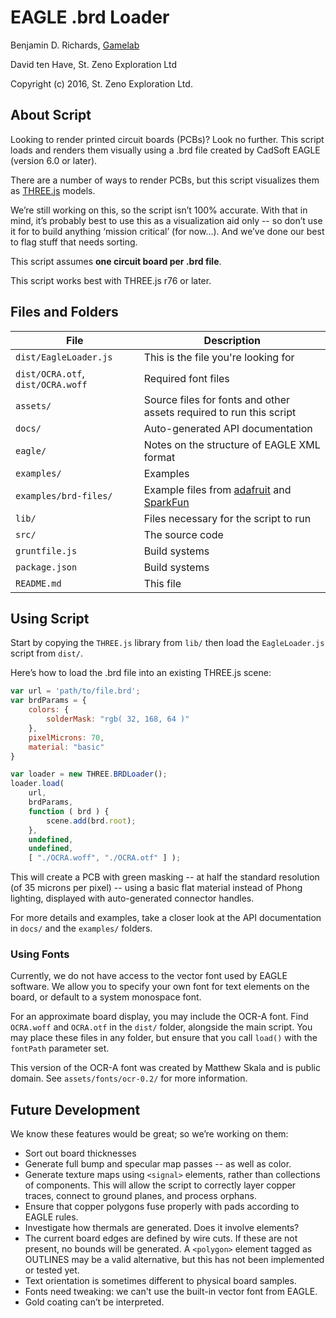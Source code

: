 # EAGLE .brd Loader

Benjamin D. Richards,
[Gamelab](http://gamefroot.com/)

David ten Have,
St. Zeno Exploration Ltd

Copyright (c) 2016, St. Zeno Exploration Ltd.

## About Script

Looking to render printed circuit boards (PCBs)? Look no further. This script loads and renders them visually using a .brd file created by CadSoft EAGLE (version 6.0 or later).

There are a number of ways to render PCBs, but this script visualizes them as [THREE.js](http://threejs.org/) models.

We’re still working on this, so the script isn’t 100% accurate. With that in mind, it’s probably best to use this as a visualization aid only -- so don’t use it for to build anything ‘mission critical’ (for now...). And we’ve done our best to flag stuff that needs sorting.

This script assumes **one circuit board per .brd file**.

This script works best with THREE.js r76 or later.

## Files and Folders

File| Description
----|------------
`dist/EagleLoader.js` | This is the file you're looking for
`dist/OCRA.otf`, `dist/OCRA.woff` | Required font files
`assets/` | Source files for fonts and other assets required to run this script
`docs/` | Auto-generated API documentation
`eagle/`| Notes on the structure of EAGLE XML format
`examples/`| Examples
`examples/brd-files/`| Example files from [adafruit](http://adafru.it) and [SparkFun](http://sparkfun.com)
`lib/`| Files necessary for the script to run
`src/`| The source code
`gruntfile.js`| Build systems
`package.json`| Build systems
`README.md`	| This file

## Using Script

Start by copying the `THREE.js` library from `lib/` then load the `EagleLoader.js` script from `dist/`.

Here’s how to load the .brd file into an existing THREE.js scene:

```javascript
var url = 'path/to/file.brd';
var brdParams = {
    colors: {
        solderMask: "rgb( 32, 168, 64 )"
    },
    pixelMicrons: 70,
    material: "basic"
}

var loader = new THREE.BRDLoader();
loader.load(
    url,
    brdParams,
    function ( brd ) {
        scene.add(brd.root);
    },
    undefined,
    undefined,
    [ "./OCRA.woff", "./OCRA.otf" ] );
```

This will create a PCB with green masking -- at half the standard resolution (of 35 microns per pixel) -- using a basic flat material instead of Phong lighting, displayed with auto-generated connector handles.

For more details and examples, take a closer look at the API documentation in `docs/` and the `examples/` folders.

### Using Fonts

Currently, we do not have access to the vector font used by EAGLE software. We allow you to specify your own font for text elements on the board, or default to a system monospace font.

For an approximate board display, you may include the OCR-A font. Find `OCRA.woff` and `OCRA.otf` in the `dist/` folder, alongside the main script. You may place these files in any folder, but ensure that you call `load()` with the `fontPath` parameter set.

This version of the OCR-A font was created by Matthew Skala and is public domain. See `assets/fonts/ocr-0.2/` for more information.

## Future Development

We know these features would be great; so we’re working on them:
* Sort out board thicknesses
* Generate full bump and specular map passes -- as well as color.
* Generate texture maps using `<signal>` elements, rather than collections of components. This will allow the script to correctly layer copper traces, connect to ground planes, and process orphans.
* Ensure that copper polygons fuse properly with pads according to EAGLE rules.
* Investigate how thermals are generated. Does it involve <pin> elements?
* The current board edges are defined by wire cuts. If these are not present, no bounds will be generated. A `<polygon>` element tagged as OUTLINES may be a valid alternative, but this has not been implemented or tested yet.
* Text orientation is sometimes different to physical board samples.
* Fonts need tweaking: we can't use the built-in vector font from EAGLE.
* Gold coating can’t be interpreted.
